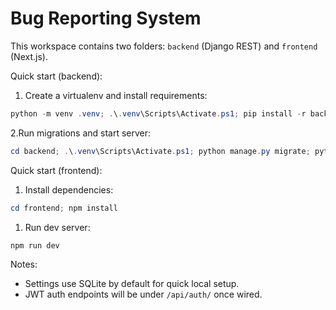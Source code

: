 # Bug Reporting System

This workspace contains two folders: `backend` (Django REST) and `frontend` (Next.js).

Quick start (backend):

1. Create a virtualenv and install requirements:

```powershell
python -m venv .venv; .\.venv\Scripts\Activate.ps1; pip install -r backend\requirements.txt
```

2.Run migrations and start server:

```powershell
cd backend; .\.venv\Scripts\Activate.ps1; python manage.py migrate; python manage.py runserver
```

Quick start (frontend):

1. Install dependencies:

```powershell
cd frontend; npm install
```

1. Run dev server:

```powershell
npm run dev
```

Notes:

- Settings use SQLite by default for quick local setup.
- JWT auth endpoints will be under `/api/auth/` once wired.
